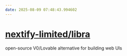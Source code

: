 ```yaml
---
date: 2025-08-09 07:48:43.994602
---
```


# [nextify-limited/libra](https://github.com/nextify-limited/libra)

open-source V0/Lovable alternative for building web UIs